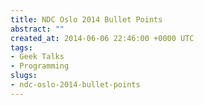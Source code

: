 ```yaml
---
title: NDC Oslo 2014 Bullet Points
abstract: ""
created_at: 2014-06-06 22:46:00 +0000 UTC
tags:
- Geek Talks
- Programming
slugs:
- ndc-oslo-2014-bullet-points
---
```

